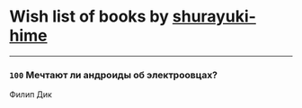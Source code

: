 # Wish list of books by [shurayuki-hime](http://vk.com/id203857348)
---

### `100` Мечтают ли андроиды об электроовцах?
Филип Дик

